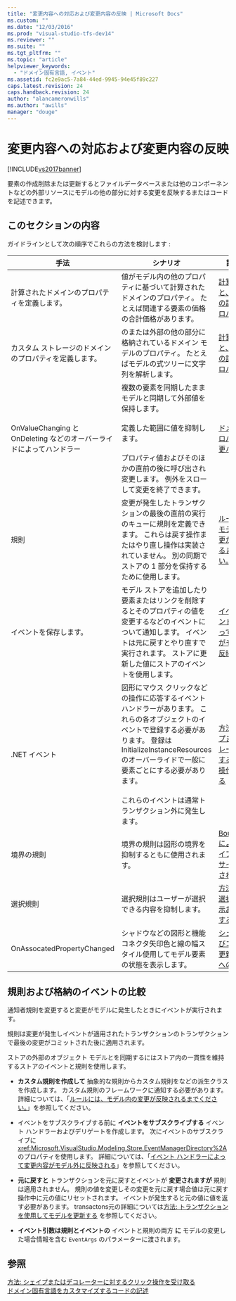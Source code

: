 ```yaml
---
title: "変更内容への対応および変更内容の反映 | Microsoft Docs"
ms.custom: ""
ms.date: "12/03/2016"
ms.prod: "visual-studio-tfs-dev14"
ms.reviewer: ""
ms.suite: ""
ms.tgt_pltfrm: ""
ms.topic: "article"
helpviewer_keywords: 
  - "ドメイン固有言語, イベント"
ms.assetid: fc2e9ac5-7a84-44ed-9945-94e45f89c227
caps.latest.revision: 24
caps.handback.revision: 24
author: "alancameronwills"
ms.author: "awills"
manager: "douge"
---
```

# 変更内容への対応および変更内容の反映
[!INCLUDE[vs2017banner](../code-quality/includes/vs2017banner.md)]

要素の作成削除または更新するとファイルデータベースまたは他のコンポーネントなどの外部リソースにモデルの他の部分に対する変更を反映するまたはコードを記述できます。  
  
## このセクションの内容  
 ガイドラインとして次の順序でこれらの方法を検討します :  
  
|手法|シナリオ|詳細情報|  
|--------|----------|----------|  
|計算されたドメインのプロパティを定義します。|値がモデル内の他のプロパティに基づいて計算されたドメインのプロパティ。  たとえば関連する要素の価格の合計価格があります。|[計算されると、カスタムの記憶域のプロパティ](../modeling/calculated-and-custom-storage-properties.md)|  
|カスタム ストレージのドメインのプロパティを定義します。|のまたは外部の他の部分に格納されているドメイン モデルのプロパティ。  たとえばモデルの式ツリーに文字列を解析します。|[計算されると、カスタムの記憶域のプロパティ](../modeling/calculated-and-custom-storage-properties.md)|  
|OnValueChanging と OnDeleting などのオーバーライドによってハンドラー|複数の要素を同期したままモデルと同期して外部値を保持します。<br /><br /> 定義した範囲に値を抑制します。<br /><br /> プロパティ値およびそのほかの直前の後に呼び出され変更します。  例外をスローして変更を終了できます。|[ドメイン プロパティ値変更ハンドラー](../modeling/domain-property-value-change-handlers.md)|  
|規則|変更が発生したトランザクションの最後の直前の実行のキューに規則を定義できます。  これらは戻す操作またはやり直し操作は実装されていません。  別の同期でストアの 1 部分を保持するために使用します。|[ルールには、モデル内の変更が反映されるまでください。](../modeling/rules-propagate-changes-within-the-model.md)|  
|イベントを保存します。|モデル ストアを追加したり要素またはリンクを削除するとそのプロパティの値を変更するなどのイベントについて通知します。  イベントは元に戻すとやり直すで実行されます。  ストアに更新した値にストアのイベントを使用します。|[イベント ハンドラーによって変更内容がモデル外に反映される](../modeling/event-handlers-propagate-changes-outside-the-model.md)|  
|.NET イベント|図形にマウス クリックなどの操作に応答するイベント ハンドラーがあります。  これらの各オブジェクトのイベントで登録する必要があります。  登録は InitializeInstanceResources のオーバーライドで一般に要素ごとにする必要があります。<br /><br /> これらのイベントは通常トランザクション外に発生します。|[方法: シェイプまたはデコレーターに対するクリック操作を受け取る](../Topic/How%20to:%20Intercept%20a%20Click%20on%20a%20Shape%20or%20Decorator.md)|  
|境界の規則|境界の規則は図形の境界を抑制するともに使用されます。|[BoundsRules によってシェイプの位置とサイズが制限される](../modeling/boundsrules-constrain-shape-location-and-size.md)|  
|選択規則|選択規則はユーザーが選択できる内容を抑制します。|[方法: 現在の選択項目を表示および制限する](../modeling/how-to-access-and-constrain-the-current-selection.md)|  
|OnAssocatedPropertyChanged|シャドウなどの図形と機能コネクタ矢印色と線の幅スタイル使用してモデル要素の状態を表示します。|[シェイプおよびコネクタの更新とモデルへの反映](../modeling/updating-shapes-and-connectors-to-reflect-the-model.md)|  
  
## **規則および格納のイベントの比較**  
 通知者規則を変更すると変更がモデルに発生したときにイベントが実行されます。  
  
 規則は変更が発生しイベントが適用されたトランザクションのトランザクションで最後の変更がコミットされた後に適用されます。  
  
 ストアの外部のオブジェクト モデルとを同期するにはストア内の一貫性を維持するストアのイベントと規則を使用します。  
  
-   **カスタム規則を作成して**  抽象的な規則からカスタム規則をなどの派生クラスを作成します。  カスタム規則のフレームワークに通知する必要があります。  詳細については、「[ルールには、モデル内の変更が反映されるまでください。](../modeling/rules-propagate-changes-within-the-model.md)」を参照してください。  
  
-   イベントをサブスクライブする前に  **イベントをサブスクライブする**  イベント ハンドラーおよびデリゲートを作成します。  次にイベントのサブスクライブに <xref:Microsoft.VisualStudio.Modeling.Store.EventManagerDirectory%2A> のプロパティを使用します。  詳細については、「[イベント ハンドラーによって変更内容がモデル外に反映される](../modeling/event-handlers-propagate-changes-outside-the-model.md)」を参照してください。  
  
-   **元に戻すと** トランザクションを元に戻すとイベントが  **変更されますが** 規則は適用されません。  規則の値を変更しその変更を元に戻す場合値は元に戻す操作中に元の値にリセットされます。  イベントが発生すると元の値に値を返す必要があります。  transactons元の詳細については[方法: トランザクションを使用してモデルを更新する](../modeling/how-to-use-transactions-to-update-the-model.md) を参照してください。  
  
-   **イベント引数は規則とイベントの**  イベントと規則の両方  **に** モデルの変更した場合情報を含む `EventArgs` のパラメーターに渡されます。  
  
## 参照  
 [方法: シェイプまたはデコレーターに対するクリック操作を受け取る](../Topic/How%20to:%20Intercept%20a%20Click%20on%20a%20Shape%20or%20Decorator.md)   
 [ドメイン固有言語をカスタマイズするコードの記述](../modeling/writing-code-to-customise-a-domain-specific-language.md)